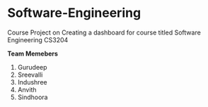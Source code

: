 # Software-Engineering
Course Project on Creating a dashboard for course titled Software Engineering CS3204

**Team Memebers**
1. Gurudeep
2. Sreevalli
3. Indushree
4. Anvith
5. Sindhoora
